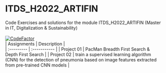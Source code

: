 # ITDS_H2022_ARTIFIN
Code Exercises and solutions for the module ITDS_H2022_ARTIFIN (Master in IT, Digitalization & Sustainability)<br>
<br>
[![CodeFactor](https://www.codefactor.io/repository/github/ilvkas/itds_h2022_artifin/badge)](https://www.codefactor.io/repository/github/ilvkas/itds_h2022_artifin)
<br>
| Assignments | Description |        
| :--------- | :----------- | 
| Project 01 | PacMan Breadth First Search & Depth First Search |
| Project 02 | train a supervised learning algorithm (CNN) for the detection of pneumonia based on image features extracted from pre-trained CNN models |
